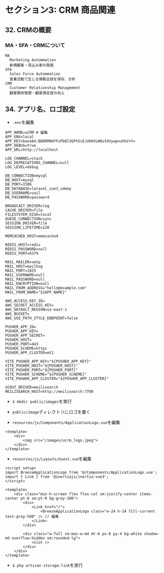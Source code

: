 # セクション3: CRM 商品関連

## 32. CRMの概要

### MA・SFA・CRMについて

```
MA
  Marketing Autommation
  新規顧客・見込み客の発掘
SFA
  Sales Force Autommation
  営業活動で生じる情報全般を保存、分析
CRM
  Customer Relationship Management
  顧客関係管理・顧客満足度の向上
```

## 34. アプリ名、ロゴ設定

+ `.env`を編集<br>

```:.env
APP_NAME=uCRM # 編集
APP_ENV=local
APP_KEY=base64:BQ8RM6HfFzPbQl3QFh5cE/UkKVLW0z54VywpnuhkV+Y=
APP_DEBUG=true
APP_URL=http://localhost

LOG_CHANNEL=stack
LOG_DEPRECATIONS_CHANNEL=null
LOG_LEVEL=debug

DB_CONNECTION=mysql
DB_HOST=mysql
DB_PORT=3306
DB_DATABASE=laravel_vue3_udemy
DB_USERNAME=sail
DB_PASSWORD=password

BROADCAST_DRIVER=log
CACHE_DRIVER=file
FILESYSTEM_DISK=local
QUEUE_CONNECTION=sync
SESSION_DRIVER=file
SESSION_LIFETIME=120

MEMCACHED_HOST=memcached

REDIS_HOST=redis
REDIS_PASSWORD=null
REDIS_PORT=6379

MAIL_MAILER=smtp
MAIL_HOST=mailhog
MAIL_PORT=1025
MAIL_USERNAME=null
MAIL_PASSWORD=null
MAIL_ENCRYPTION=null
MAIL_FROM_ADDRESS="hello@example.com"
MAIL_FROM_NAME="${APP_NAME}"

AWS_ACCESS_KEY_ID=
AWS_SECRET_ACCESS_KEY=
AWS_DEFAULT_REGION=us-east-1
AWS_BUCKET=
AWS_USE_PATH_STYLE_ENDPOINT=false

PUSHER_APP_ID=
PUSHER_APP_KEY=
PUSHER_APP_SECRET=
PUSHER_HOST=
PUSHER_PORT=443
PUSHER_SCHEME=https
PUSHER_APP_CLUSTER=mt1

VITE_PUSHER_APP_KEY="${PUSHER_APP_KEY}"
VITE_PUSHER_HOST="${PUSHER_HOST}"
VITE_PUSHER_PORT="${PUSHER_PORT}"
VITE_PUSHER_SCHEME="${PUSHER_SCHEME}"
VITE_PUSHER_APP_CLUSTER="${PUSHER_APP_CLUSTER}"

SCOUT_DRIVER=meilisearch
MEILISEARCH_HOST=http://meilisearch:7700
```

+ `$ mkdir public/images`を実行<br>

+ `public/image`ディレクトリにロゴを置く<br>

+ `resources/js/Components/ApplicationLogo.vue`を編集<br>

```vue:ApplicationLogo.vue
<template>
    <div>
        <img src="/images/ucrm_logo.jpeg">
    </div>
</template>
```

+ `resources/js/Layouts/Guest.vue`を編集<br>

```vue:Guest.vue
<script setup>
import BreezeApplicationLogo from '@/Components/ApplicationLogo.vue';
import { Link } from '@inertiajs/inertia-vue3';
</script>

<template>
    <div class="min-h-screen flex flex-col sm:justify-center items-center pt-6 sm:pt-0 bg-gray-100">
        <div>
            <Link href="/">
                <BreezeApplicationLogo class="w-24 h-24 fill-current text-gray-500" /> // 編集
            </Link>
        </div>

        <div class="w-full sm:max-w-md mt-6 px-6 py-4 bg-white shadow-md overflow-hidden sm:rounded-lg">
            <slot />
        </div>
    </div>
</template>
```

+ `$ php artisan storage:link`を実行<br>
